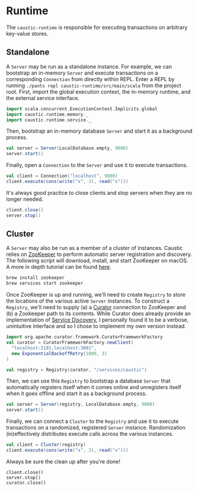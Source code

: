 # Runtime
The ```caustic-runtime``` is responsible for executing transactions on arbitrary key-value stores.

## Standalone
A ```Server``` may be run as a standalone instance. For example, we can bootstrap an in-memory ```Server``` and execute transactions on a corresponding ```Connection``` from directly within REPL. Enter a REPL by running ```./pants repl caustic-runtime/src/main/scala``` from the project root. First, import the global execution context, the in-memory runtime, and the external service interface.

```scala
import scala.concurrent.ExecutionContext.Implicits.global
import caustic.runtime.memory._
import caustic.runtime.service._
```

Then, bootstrap an in-memory database ```Server``` and start it as a background process.

```scala
val server = Server(LocalDatabase.empty, 9000)
server.start()
```

Finally, open a ```Connection``` to the ```Server``` and use it to execute transactions.

```scala
val client = Connection("localhost", 9000)
client.execute(cons(write("x", 3), read("x")))
```

It's always good practice to close clients and stop servers when they are no longer needed.

```scala
client.close()
server.stop()
```

## Cluster
A ```Server``` may also be run as a member of a cluster of instances. Caustic relies on [ZooKeeper][1] to perform automatic server registration and discovery. The following script will download, install, and start ZooKeeper on macOS. A more in depth tutorial can be found [here][2].

```sh
brew install zookeeper
brew services start zookeeper
```

Once ZooKeeper is up and running, we'll need to create ```Registry``` to store the locations of the various active ```Server``` instances. To construct a ```Registry```, we'll need to supply (a) a [Curator][3] connection to ZooKeeper and (b) a Zookeeper path to its contents. While Curator does already provide an implementation of [Service Discovery][4], I personally found it to be a verbose, unintuitive interface and so I chose to implement my own version instead.

```scala
import org.apache.curator.framework.CuratorFrameworkFactory
val curator = CuratorFrameworkFactory.newClient(
  "localhost:2181,localhost:3001", 
  new ExponentialBackoffRetry(1000, 3)
)

val registry = Registry(curator, "/services/caustic")
```

Then, we can use this ```Registry``` to bootstrap a database ```Server``` that automatically registers itself when it comes online and unregisters itself when it goes offline and start it as a background process.

```scala
val server = Server(registry, LocalDatabase.empty, 9000)
server.start()
```

Finally, we can connect a ```Cluster``` to the ```Registry``` and use it to execute transactions on a randomized, registered ```Server``` instance. Randomization (in)effectively distributes execute calls across the various instances.

```scala
val client = Cluster(registry)
client.execute(cons(write("x", 3), read("x")))
```

Always be sure the clean up after you're done!

```
client.close()
server.stop()
curator.close()
```

[1]: https://zookeeper.apache.org/
[2]: https://blog.kompany.org/2013/02/23/setting-up-apache-zookeeper-on-os-x-in-five-minutes-or-less/
[3]: http://curator.apache.org/curator-framework/
[4]: https://github.com/Netflix/curator/wiki/Service-Discovery
